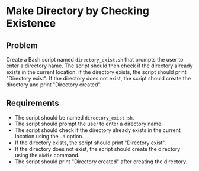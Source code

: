 # Make Directory by Checking Existence

## Problem

Create a Bash script named `directory_exist.sh` that prompts the user to enter a directory name. The script should then check if the directory already exists in the current location. If the directory exists, the script should print "Directory exist". If the directory does not exist, the script should create the directory and print "Directory created".

## Requirements

- The script should be named `directory_exist.sh`.
- The script should prompt the user to enter a directory name.
- The script should check if the directory already exists in the current location using the `-d` option.
- If the directory exists, the script should print "Directory exist".
- If the directory does not exist, the script should create the directory using the `mkdir` command.
- The script should print "Directory created" after creating the directory.

